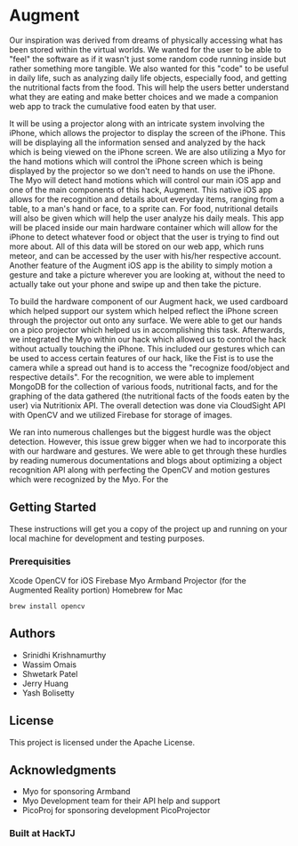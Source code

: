 # Augment

Our inspiration was derived from dreams of physically accessing what has been stored within the virtual worlds. We wanted for the user to be able to "feel" the software as if it wasn't just some random code running inside but rather something more tangible. We also wanted for this "code" to be useful in daily life, such as analyzing daily life objects, especially food, and getting the nutritional facts from the food. This will help the users better understand what they are eating and make better choices and we made a companion web app to track the cumulative food eaten by that user.

It will be using a projector along with an intricate system involving the iPhone, which allows the projector to display the screen of the iPhone. This will be displaying all the information sensed and analyzed by the hack which is being viewed on the iPhone screen. We are also utilizing a Myo for the hand motions which will control the iPhone screen which is being displayed by the projector so we don't need to hands on use the iPhone. The Myo will detect hand motions which will control our main iOS app and one of the main components of this hack, Augment. This native iOS app allows for the recognition and details about everyday items, ranging from a table, to a man's hand or face, to a sprite can. For food, nutritional details will also be given which will help the user analyze his daily meals. This app will be placed inside our main hardware container which will allow for the iPhone to detect whatever food or object that the user is trying to find out more about. All of this data will be stored on our web app, which runs meteor, and can be accessed by the user with his/her respective account. Another feature of the Augment iOS app is the ability to simply motion a gesture and take a picture wherever you are looking at, without the need to actually take out your phone and swipe up and then take the picture.

To build the hardware component of our Augment hack, we used cardboard which helped support our system which helped reflect the iPhone screen through the projector out onto any surface. We were able to get our hands on a pico projector which helped us in accomplishing this task. Afterwards, we integrated the Myo within our hack which allowed us to control the hack without actually touching the iPhone. This included our gestures which can be used to access certain features of our hack, like the Fist is to use the camera while a spread out hand is to access the "recognize food/object and respective details". For the recognition, we were able to implement MongoDB for the collection of various foods, nutritional facts, and for the graphing of the data gathered (the nutritional facts of the foods eaten by the user) via Nutritionix API. The overall detection was done via CloudSight API with OpenCV and we utilized Firebase for storage of images.

We ran into numerous challenges but the biggest hurdle was the object detection. However, this issue grew bigger when we had to incorporate this with our hardware and gestures. We were able to get through these hurdles by reading numerous documentations and blogs about optimizing a object recognition API along with perfecting the OpenCV and motion gestures which were recognized by the Myo. For the





## Getting Started

These instructions will get you a copy of the project up and running on your local machine for development and testing purposes. 

### Prerequisities

Xcode
OpenCV for iOS
Firebase
Myo Armband
Projector (for the Augmented Reality portion)
Homebrew for Mac

```
brew install opencv
```

## Authors
* Srinidhi Krishnamurthy
* Wassim Omais
* Shwetark Patel
* Jerry Huang
* Yash Bolisetty

## License

This project is licensed under the Apache License.

## Acknowledgments

* Myo for sponsoring Armband
* Myo Development team for their API help and support
* PicoProj for sponsoring development PicoProjector

### Built at HackTJ
